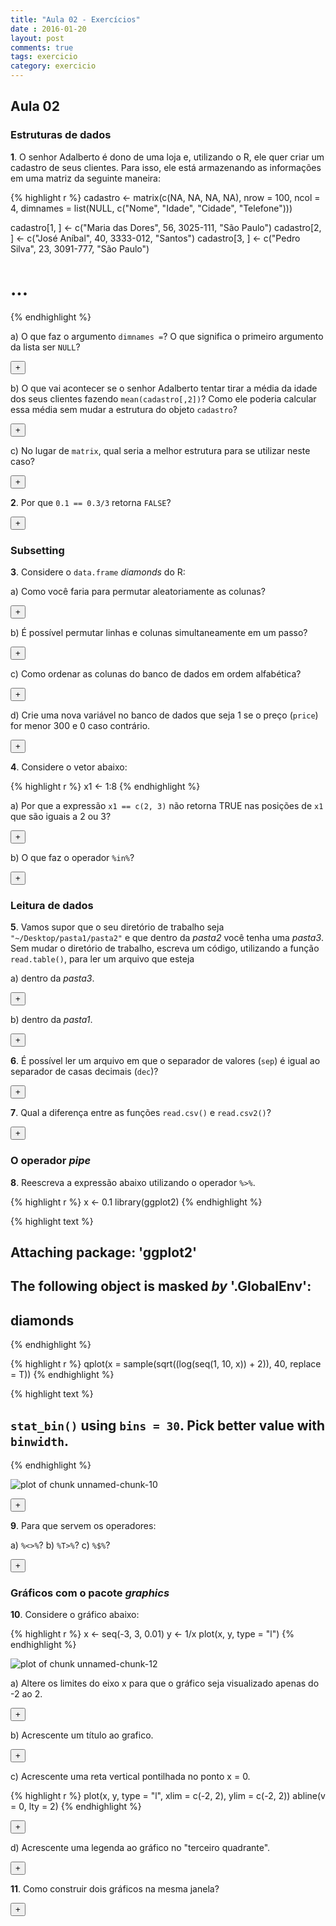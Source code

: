 ```yaml
---
title: "Aula 02 - Exercícios"
date : 2016-01-20
layout: post
comments: true
tags: exercicio
category: exercicio
---
```


<script>
  var toggle = function(i) {
  var mydiv = document.getElementById('q' + i);
  if (mydiv.style.display === 'block' || mydiv.style.display === '')
    mydiv.style.display = 'none';
  else
    mydiv.style.display = 'block'
  }
</script>

## Aula 02

### Estruturas de dados

**1**. O senhor Adalberto é dono de uma loja e, utilizando o R, ele quer criar um cadastro de seus clientes. Para isso, ele está armazenando as informações em uma matriz da seguinte maneira:


{% highlight r %}
cadastro <- matrix(c(NA, NA, NA, NA), nrow = 100, ncol = 4, 
                   dimnames = list(NULL, c("Nome", "Idade", "Cidade", "Telefone")))

cadastro[1, ] <- c("Maria das Dores", 56, 3025-111, "São Paulo")
cadastro[2, ] <- c("José Aníbal", 40, 3333-012, "Santos")
cadastro[3, ] <- c("Pedro Silva", 23, 3091-777, "São Paulo")
# ...
{% endhighlight %}

a) O que faz o argumento `dimnames =`? O que significa o primeiro argumento da lista ser `NULL`?

<div id="q1a"  style="display:none;" class="answer_list">
Dimnames são os nomes de cada dimensão, na ordem "linhas", "colunas", ...
O primeiro parâmetro igual a `NULL` significa que a matriz não tem nomes das linhas.
</div>
<button type = "button" onclick="toggle('1a');" class = "btn btn-success">+</button>

b) O que vai acontecer se o senhor Adalberto tentar tirar a média da idade dos seus clientes fazendo `mean(cadastro[,2])`? Como ele poderia calcular essa média sem mudar a estrutura do objeto `cadastro`?

<div id="q1b"  style="display:none;" class="answer_list">
Vai dar erro pois a coluna é do tipo `character`. Seria possível resolver assim:

{% highlight r %}
mean(as.numeric(cadastro[, 2]), na.rm = TRUE)
{% endhighlight %}



{% highlight text %}
## [1] 39.66667
{% endhighlight %}
O primeiro parâmetro igual a `NULL` significa que a matriz não tem nomes das linhas.
</div>
<button type = "button" onclick="toggle('1b');" class = "btn btn-success">+</button>

c) No lugar de `matrix`, qual seria a melhor estrutura para se utilizar neste caso? 

<div id="q1c"  style="display:none;" class="answer_list">
`data.frame`
</div>
<button type = "button" onclick="toggle('1c');" class = "btn btn-success">+</button>

**2**. Por que `0.1 == 0.3/3` retorna `FALSE`? 

<div id="q2"  style="display:none;" class="answer_list">
Por conta dos pontos flutuantes

{% highlight r %}
print(0.3/3, digits = 16)
{% endhighlight %}



{% highlight text %}
## [1] 0.09999999999999999
{% endhighlight %}
</div>
<button type = "button" onclick="toggle('2');" class = "btn btn-success">+</button>

### Subsetting

**3**. Considere o `data.frame` *diamonds* do R:

a) Como você faria para permutar aleatoriamente as colunas?

<div id="q3a"  style="display:none;" class="answer_list">

{% highlight r %}
data(diamonds, package = 'ggplot2')
diamonds[, sample(names(diamonds))]
{% endhighlight %}
</div>
<button type = "button" onclick="toggle('3a');" class = "btn btn-success">+</button>

b) É possível permutar linhas e colunas simultaneamente em um passo? 

<div id="q3b"  style="display:none;" class="answer_list">
Não, pois a ordem importa.
</div>
<button type = "button" onclick="toggle('3b');" class = "btn btn-success">+</button>

c) Como ordenar as colunas do banco de dados em ordem alfabética?

<div id="q3c"  style="display:none;" class="answer_list">

{% highlight r %}
data(diamonds, package = 'ggplot2')
diamonds[, sort(names(diamonds))]
{% endhighlight %}
</div>
<button type = "button" onclick="toggle('3c');" class = "btn btn-success">+</button>

d) Crie uma nova variável no banco de dados que seja 1 se o preço (`price`) for menor 300 e 0 caso contrário.

<div id="q3d"  style="display:none;" class="answer_list">

{% highlight r %}
data(diamonds, package = 'ggplot2')
diamonds$price_cat <- ifelse(diamonds$price < 300, 1, 0)
{% endhighlight %}
</div>
<button type = "button" onclick="toggle('3d');" class = "btn btn-success">+</button>

**4**. Considere o vetor abaixo:


{% highlight r %}
x1 <- 1:8
{% endhighlight %}

a) Por que a expressão `x1 == c(2, 3)` não retorna TRUE nas posições de `x1` que são iguais a 2 ou 3? 
<div id="q4a"  style="display:none;" class="answer_list">
Pois conta da reciclagem. O valor `2` do vetor `x1` é comparado com o segundo elemento de `c(2, 3)`, que é `3`. Com o valor `3` ocorre o contrário.
</div>
<button type = "button" onclick="toggle('4a');" class = "btn btn-success">+</button>

b) O que faz o operador `%in%`?

<div id="q4b"  style="display:none;" class="answer_list">
retorna um vetor indicando os elementos do objeto da esquerda que estão contidos no conjunto formado pelos elementos do objeto da direita.
</div>
<button type = "button" onclick="toggle('4b');" class = "btn btn-success">+</button>


### Leitura de dados

**5**. Vamos supor que o seu diretório de trabalho seja `"~/Desktop/pasta1/pasta2"` e que dentro da *pasta2* você tenha uma *pasta3*. Sem mudar o diretório de trabalho, escreva um código, utilizando a função `read.table()`, para ler um arquivo que esteja

a) dentro da *pasta3*.

<div id="q5a"  style="display:none;" class="answer_list">

{% highlight r %}
read.table("pasta3/arq.txt")
{% endhighlight %}
</div>
<button type = "button" onclick="toggle('5a');" class = "btn btn-success">+</button>


b) dentro da *pasta1*.

<div id="q5b"  style="display:none;" class="answer_list">

{% highlight r %}
read.table("../arq.txt")
{% endhighlight %}
</div>
<button type = "button" onclick="toggle('5b');" class = "btn btn-success">+</button>

**6**. É possível ler um arquivo em que o separador de valores (`sep`) é igual ao separador de casas decimais (`dec`)?

<div id="q6"  style="display:none;" class="answer_list">
Sim, desde que o as células tenham um parâmetro `quote` diferente de `""`.
</div>
<button type = "button" onclick="toggle('6');" class = "btn btn-success">+</button>

**7**. Qual a diferença entre as funções `read.csv()` e `read.csv2()`?

<div id="q7"  style="display:none;" class="answer_list">
`read.csv()` é o padrão americano ("," como separador e "." como decimal) e 
`read.csv2()` é o padrão europeu/brasileiro (";" como separador e "," como decimal)
</div>
<button type = "button" onclick="toggle('7');" class = "btn btn-success">+</button>

### O operador *pipe*

**8**. Reescreva a expressão abaixo utilizando o operador `%>%`.


{% highlight r %}
x <- 0.1
library(ggplot2)
{% endhighlight %}



{% highlight text %}
## 
## Attaching package: 'ggplot2'
## 
## The following object is masked _by_ '.GlobalEnv':
## 
##     diamonds
{% endhighlight %}



{% highlight r %}
qplot(x = sample(sqrt((log(seq(1, 10, x)) + 2)), 40, replace = T))
{% endhighlight %}



{% highlight text %}
## `stat_bin()` using `bins = 30`. Pick better value with `binwidth`.
{% endhighlight %}

![plot of chunk unnamed-chunk-10](http://curso-r.github.io/verao2016/images/2016-01-18-exercicio-aula2/unnamed-chunk-10-1.png) 

<div id="q8"  style="display:none;" class="answer_list">

{% highlight r %}
library(magrittr)
x %>% 
  seq(1, 10, .) %>% 
  log %>% 
  `+`(2) %>% 
  sqrt %>% 
  sample(40, replace = T) %>% 
  qplot()
{% endhighlight %}
</div>
<button type = "button" onclick="toggle('8');" class = "btn btn-success">+</button>


**9**. Para que servem os operadores:

a) `%<>%`?
b) `%T>%`?
c) `%$%`?

<div id="q9"  style="display:none;" class="answer_list">
Ver `?"%>%"`
</div>
<button type = "button" onclick="toggle('9');" class = "btn btn-success">+</button>

### Gráficos com o pacote *graphics*

**10**. Considere o gráfico abaixo:


{% highlight r %}
x <- seq(-3, 3, 0.01)
y <- 1/x
plot(x, y, type = "l")
{% endhighlight %}

![plot of chunk unnamed-chunk-12](http://curso-r.github.io/verao2016/images/2016-01-18-exercicio-aula2/unnamed-chunk-12-1.png) 

a) Altere os limites do eixo x para que o gráfico seja visualizado apenas do -2 ao 2.

<div id="q10a"  style="display:none;" class="answer_list">

{% highlight r %}
plot(x, y, type = "l", xlim = c(-2, 2), ylim = c(-2, 2))
{% endhighlight %}
</div>
<button type = "button" onclick="toggle('10a');" class = "btn btn-success">+</button>

b) Acrescente um título ao grafico.
<div id="q10b"  style="display:none;" class="answer_list">

{% highlight r %}
plot(x, y, type = "l", xlim = c(-2, 2), ylim = c(-2, 2))
title('Meu titulo :D')
{% endhighlight %}
</div>
<button type = "button" onclick="toggle('10b');" class = "btn btn-success">+</button>

c) Acrescente uma reta vertical pontilhada no ponto x = 0.

{% highlight r %}
plot(x, y, type = "l", xlim = c(-2, 2), ylim = c(-2, 2))
abline(v = 0, lty = 2)
{% endhighlight %}
<div id="q10c"  style="display:none;" class="answer_list">

</div>
<button type = "button" onclick="toggle('10c');" class = "btn btn-success">+</button>

d) Acrescente uma legenda ao gráfico no "terceiro quadrante".
<div id="q10d"  style="display:none;" class="answer_list">

{% highlight r %}
plot(x, y, type = "l", xlim = c(-2, 2), ylim = c(-2, 2))
abline(v = 0, lty = 2)
legend(x = -2, y = -1, legend = 'legenda')
{% endhighlight %}
</div>
<button type = "button" onclick="toggle('10d');" class = "btn btn-success">+</button>

**11**. Como construir dois gráficos na mesma janela?

<div id="q11"  style="display:none;" class="answer_list">

{% highlight r %}
par(mfrow = c(1, 2)) # ver ?par
{% endhighlight %}
</div>
<button type = "button" onclick="toggle('11');" class = "btn btn-success">+</button>
